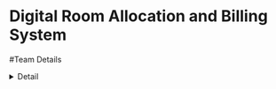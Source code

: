 # Digital Room Allocation and Billing System

#Team Details
<details>
<summary>Detail</summary>
> Semester: 3rd Sem B. Tech. CSE

  > Section: S2

  > Team ID: 

  > Member-1: D Kranthi Kiran, 231CS219, dasarikranthikiran.231cs219@nitk.edu.in

  > member-2: Name, Roll No., email

  > Member-3: Name, Roll No., email
</details>
